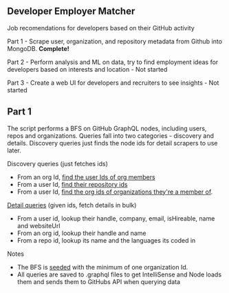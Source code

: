 ## Developer Employer Matcher
Job recomendations for developers based on their GitHub activity


Part 1 - Scrape user, organization, and repository metadata from Github into MongoDB. **Complete!**

Part 2 - Perform analysis and ML on data, try to find employment ideas for developers based on interests and location - Not started

Part 3 - Create a web UI for developers and recruiters to see insights - Not started

## Part 1
The script performs a BFS on GitHub GraphQL nodes, including users, repos and organizations. Queries fall into two categories - discovery and details.  Discovery queries just finds the node ids for detail scrapers to use later.

Discovery queries (just fetches ids)
* From an org Id, [find the user Ids of org members](queries/organization-members.graphql)
* From a user Id, [find their repository ids](queries/bulk-repo-lookup-by-user-ids.graphql)
* From a user Id, [find the org ids of organizations they're a member of](queries/bulk-user-membership.graphql).

[Detail queries](queries/node-details.graphql) (given ids, fetch details in bulk)
* From a user id, lookup their handle, company, email, isHireable, name and websiteUrl
* From an org id, lookup their handle and name
* From a repo id, lookup its name and the languages its coded in

Notes
* The BFS is [seeded](data/organizations.txt) with the minimum of one organization Id.
* All queries are saved to .graphql files to get IntelliSense and Node loads them and sends them to GitHubs API when querying data
